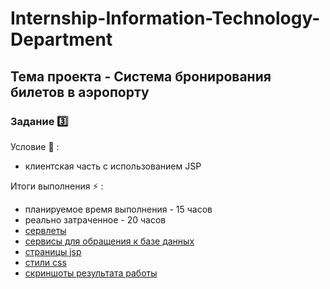 # Internship-Information-Technology-Department

## Тема проекта - Система бронирования билетов в аэропорту

### Задание 3️⃣

Условие :page_facing_up: : 
  - клиентская часть с использованием JSP

Итоги выполнения :zap: :
  - планируемое время выполнения - 15 часов
  - реально затраченное - 20 часов
  - <a href="/src/main/java/com/crud/app/servlets">сервлеты</a>
  - <a href="/src/main/java/com/crud/app/services/api/impl">сервисы для обращения к базе данных</a>
  - <a href="/src/main/webapp/WEB-INF/pages">страницы jsp</a>
  - <a href="/src/main/webapp/static/css">стили css</a>
  - <a href="/results">скриншоты результата работы</a>
